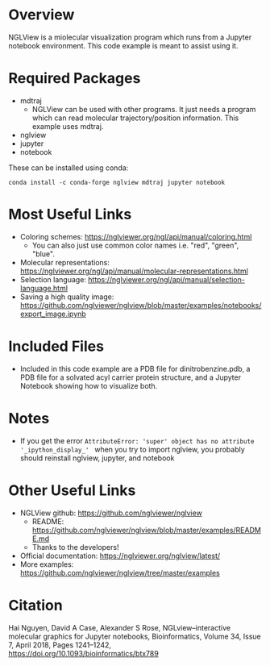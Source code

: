 # Overview

NGLView is a miolecular visualization program which runs from a Jupyter notebook environment. This code example is meant to assist using it.

# Required Packages

* mdtraj
    * NGLView can be used with other programs. It just needs a program which can read molecular trajectory/position information. This example uses mdtraj.
* nglview
* jupyter 
* notebook

These can be installed using conda:

`conda install -c conda-forge nglview mdtraj jupyter notebook`

# Most Useful Links

* Coloring schemes: https://nglviewer.org/ngl/api/manual/coloring.html 
    * You can also just use common color names i.e. "red", "green", "blue".
* Molecular representations: https://nglviewer.org/ngl/api/manual/molecular-representations.html
* Selection language: https://nglviewer.org/ngl/api/manual/selection-language.html
* Saving a high quality image: https://github.com/nglviewer/nglview/blob/master/examples/notebooks/export_image.ipynb 

# Included Files

* Included in this code example are a PDB file for dinitrobenzine.pdb, a PDB file for a solvated acyl carrier protein structure, and a Jupyter Notebook showing how to visualize both.

# Notes
* If you get the error `AttributeError: 'super' object has no attribute '_ipython_display_'
` when you try to import nglview, you probably should reinstall nglview, jupyter, and notebook

# Other Useful Links

* NGLView github: https://github.com/nglviewer/nglview
    * README: https://github.com/nglviewer/nglview/blob/master/examples/README.md
    * Thanks to the developers!
* Official documentation: https://nglviewer.org/nglview/latest/
* More examples: https://github.com/nglviewer/nglview/tree/master/examples

# Citation

Hai Nguyen, David A Case, Alexander S Rose, NGLview–interactive molecular graphics for Jupyter notebooks, Bioinformatics, Volume 34, Issue 7, April 2018, Pages 1241–1242, https://doi.org/10.1093/bioinformatics/btx789
